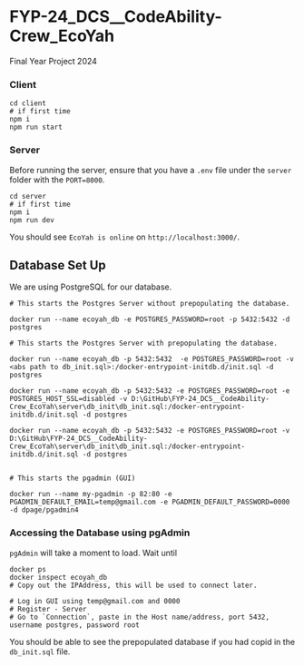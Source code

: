 # FYP-24_DCS__CodeAbility-Crew_EcoYah
Final Year Project 2024

### Client
``` 
cd client
# if first time
npm i
npm run start
```

### Server

Before running the server, ensure that you have a `.env` file under the `server` folder with the `PORT=8000`. 
```
cd server
# if first time
npm i 
npm run dev
```

You should see `EcoYah is online` on `http://localhost:3000/`. 


## Database Set Up

We are using PostgreSQL for our database.

```
# This starts the Postgres Server without prepopulating the database.

docker run --name ecoyah_db -e POSTGRES_PASSWORD=root -p 5432:5432 -d postgres

# This starts the Postgres Server with prepopulating the database.

docker run --name ecoyah_db -p 5432:5432  -e POSTGRES_PASSWORD=root -v <abs path to db_init.sql>:/docker-entrypoint-initdb.d/init.sql -d postgres

docker run --name ecoyah_db -p 5432:5432 -e POSTGRES_PASSWORD=root -e POSTGRES_HOST_SSL=disabled -v D:\GitHub\FYP-24_DCS__CodeAbility-Crew_EcoYah\server\db_init\db_init.sql:/docker-entrypoint-initdb.d/init.sql -d postgres

docker run --name ecoyah_db -p 5432:5432 -e POSTGRES_PASSWORD=root -v D:\GitHub\FYP-24_DCS__CodeAbility-Crew_EcoYah\server\db_init\db_init.sql:/docker-entrypoint-initdb.d/init.sql -d postgres


# This starts the pgadmin (GUI)

docker run --name my-pgadmin -p 82:80 -e PGADMIN_DEFAULT_EMAIL=temp@gmail.com -e PGADMIN_DEFAULT_PASSWORD=0000 -d dpage/pgadmin4
```

### Accessing the Database using pgAdmin

`pgAdmin` will take a moment to load. Wait until

```
docker ps
docker inspect ecoyah_db
# Copy out the IPAddress, this will be used to connect later.

# Log in GUI using temp@gmail.com and 0000
# Register - Server
# Go to `Connection`, paste in the Host name/address, port 5432, username postgres, password root
```

You should be able to see the prepopulated database if you had copid in the `db_init.sql` file. 